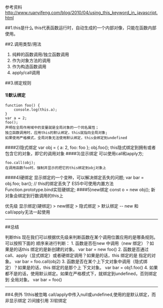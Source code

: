 参考资料
http://www.ruanyifeng.com/blog/2010/04/using_this_keyword_in_javascript.html

##1.this是什么
    this代表函数运行时，自动生成的一个内部对像，只能在函数内部使用。

##2.调用类型/用法
   1) 纯粹的函数调用/独立函数调用
   2) 作为对象方法的调用
   3) 作为构造函数调用
   4) apply/call调用

##3.绑定规则
#### 1)默认绑定
    function foo() {
        console.log(this.a);
    }
    var a = 2;
    foo();
    声明在全局作用域中的变量就是全局对象的一个同名属性；
    独立函数调用时，应用this的默认绑定，this就指向全局对象;
    如果使用严格模式，全局对象无法使用默认绑定，this会绑定到undefined
####2)隐式绑定
    var obj = {
        a: 2,
        foo: foo
    };
    obj.foo();
    this隐式绑定到拥有或者包含它的对象，即它的调用对象
####3)显示绑定
    可以使用call和apply方;

    foo.call(obj);
    在调用函数foo时，强制并显示的把它的this绑定到obj对象上
####4)硬绑定
    显示绑定的一个变种，可以解决绑定丢失的问题;
    var bar = obj.foo;
    bar();  // this的绑定丢失了
    ES5中可使用内置方法Function.prototype.bind实现硬绑定;
####5)new绑定
   const o = new obj();
   新对象会绑定到行数调用的this上

   优先级
   显示绑定(硬绑定) > new绑定 > 隐式绑定 > 默认绑定
   -- new 和 call/apply无法一起使用

-------------------------------------------------------------------------------
##总结

   判断this
    现在我们可以根据优先级来判断函数在某个调用位置应用的是哪条规则。可以按照下面的
    顺序来进行判断：
    1. 函数是否在new 中调用（new 绑定）？如果是的话this 绑定的是新创建的对象。
    var bar = new foo()
    2. 函数是否通过call、apply（显式绑定）或者硬绑定调用？如果是的话，this 绑定的是
    指定的对象。
    var bar = foo.call(obj2)
    3. 函数是否在某个上下文对象中调用（隐式绑定）？如果是的话，this 绑定的是那个上
    下文对象。
    var bar = obj1.foo()
    4. 如果都不是的话，使用默认绑定。如果在严格模式下，就绑定到undefined，否则绑定到
    全局对象。
    var bar = foo()

-------------------------------------------------------------------------------


##4.例外
   1)this被忽略
    call/apply中传入null或undefined,使用的是默认绑定，而非显示绑定
   2)间接引用
   3)软绑定

